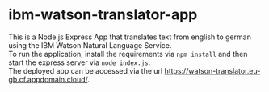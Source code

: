 # ibm-watson-translator-app
This is a Node.js Express App that translates text from english to german using the IBM Watson Natural Language Service.    
To run the application, install the requirements via `npm install` and then start the express server via `node index.js`.  
The deployed app can be accessed via the url https://watson-translator.eu-gb.cf.appdomain.cloud/.  
